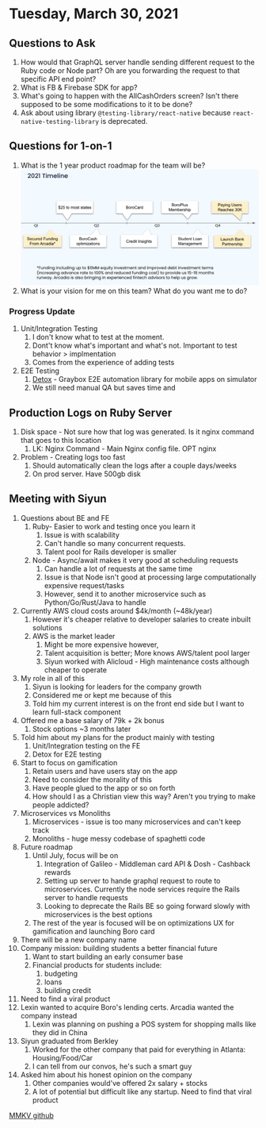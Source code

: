 # Tuesday, March 30, 2021

## Questions to Ask

1. How would that GraphQL server handle sending different request to the Ruby code or Node part? Oh are you forwarding the request to that specific API end point?
2. What is FB & Firebase SDK for app?
3. What's going to happen with the AllCashOrders screen? Isn't there supposed to be some modifications to it to be done?
4. Ask about using library `@testing-library/react-native` because `react-native-testing-library` is deprecated.


## Questions for 1-on-1
1. What is the 1 year product roadmap for the team will be?
![](images/2021-03-30-07-56-19.png)
2. What is your vision for me on this team? What do you want me to do?

### Progress Update
1. Unit/Integration Testing
   1. I don't know what to test at the moment.
   2. Dont't know what's important and what's not. Important to test behavior > implmentation
   3. Comes from the experience of adding tests
2. E2E Testing
   1. [Detox](https://github.com/wix/Detox) - Graybox E2E automation library for mobile apps on simulator
   2. We still need manual QA but saves time and

## Production Logs on Ruby Server
1. Disk space - Not sure how that log was generated. Is it nginx command that goes to this location
   1. LK: Nginx Command - Main Nginx config file. OPT nginx
2. Problem - Creating logs too fast
   1. Should automatically clean the logs after a couple days/weeks
   2. On prod server. Have 500gb disk

## Meeting with Siyun

1. Questions about BE and FE
   1. Ruby- Easier to work and testing once you learn it
      1. Issue is with scalability
      2. Can't handle so many concurrent requests.
      3. Talent pool for Rails developer is smaller
   2. Node - Async/await makes it very good at scheduling requests
      1. Can handle a lot of requests at the same time
      2. Issue is that Node isn't good at processing large computationally expensive request/tasks
      3. However, send it to another microservice such as Python/Go/Rust/Java to handle
2. Currently AWS cloud costs around $4k/month (~48k/year)
   1. However it's cheaper relative to developer salaries to create inbuilt solutions
   2. AWS is the market leader
      1. Might be more expensive however,
      2. Talent acquisition is better; More knows AWS/talent pool larger
      3. Siyun worked with Alicloud - High maintenance costs although cheaper to operate
3. My role in all of this
   1. Siyun is looking for leaders for the company growth
   2. Considered me or kept me because of this
   3. Told him my current interest is on the front end side but I want to learn full-stack component
4. Offered me a base salary of 79k + 2k bonus
   1. Stock options ~3 months later
5. Told him about my plans for the product mainly with testing
   1. Unit/Integration testing on the FE
   2. Detox for E2E testing
6. Start to focus on gamification
   1. Retain users and have users stay on the app
   2. Need to consider the morality of this
   3. Have people glued to the app or so on forth
   4. How should I as a Christian view this way? Aren't you trying to make people addicted?
7. Microservices vs Monoliths
   1. Microservices - issue is too many microservices and can't keep track
   2. Monoliths - huge messy codebase of spaghetti code
8. Future roadmap
   1. Until July, focus will be on
      1. Integration of Galileo - Middleman card API & Dosh - Cashback rewards
      2. Setting up server to hande graphql request to route to microservices. Currently the node services require the Rails server to handle requests
      3. Looking to deprecate the Rails BE so going forward slowly with microservices is the best options
   2. The rest of the year is focused will be on optimizations UX for gamification and launching Boro card
9.  There will be a new company name
10. Company mission: building students a better financial future
    1.  Want to start building an early consumer base
    2.  Financial products for students include:
        1.  budgeting
        2.  loans
        3.  building credit
11. Need to find a viral product
12. Lexin wanted to acquire Boro's lending certs. Arcadia wanted the company instead
    1.  Lexin was planning on pushing a POS system for shopping malls like they did in China
13. Siyun graduated from Berkley
    1.  Worked for the other company that paid for everything in Atlanta: Housing/Food/Car
    2.  I can tell from our convos, he's such a smart guy
14. Asked him about his honest opinion on the company
    1. Other companies would've offered 2x salary + stocks
    2. A lot of potential but difficult like any startup. Need to find that viral product

[MMKV github](https://github.com/Tencent/MMKV#:~:text=MMKV%20is%20an%20efficient%2C%20small,%2FmacOS%2C%20Win32%20and%20POSIX)